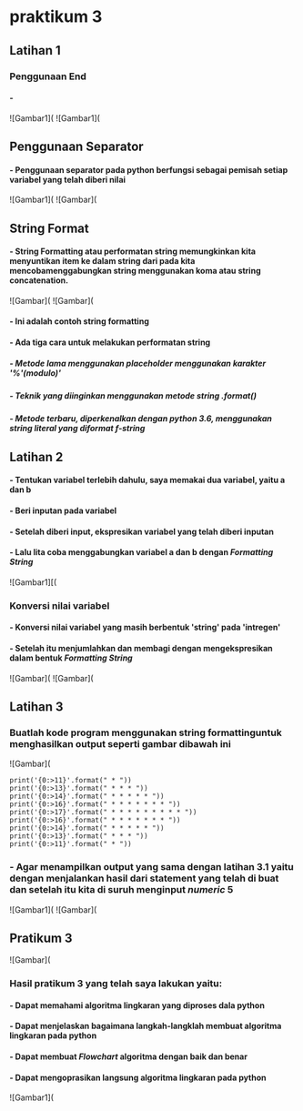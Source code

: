  # praktikum 3
 ## Latihan 1
 ### Penggunaan End
 #### - 
 ![Gambar1](
 ![Gambar1](
 ## Penggunaan Separator
 #### - Penggunaan separator pada python berfungsi sebagai pemisah setiap variabel yang telah diberi nilai
 ![Gambar1](
 ![Gambar](
 ## String Format
 #### - String Formatting atau performatan string memungkinkan kita menyuntikan item ke dalam string dari pada kita mencobamenggabungkan string menggunakan koma atau string concatenation.
 ![Gambar](
 ![Gambar](
 #### - Ini adalah contoh string formatting 
 #### - Ada tiga cara untuk melakukan performatan string
 ##### - Metode lama menggunakan placeholder menggunakan karakter '%'(modulo)'
 ##### - Teknik yang diinginkan menggunakan metode string .format()
 ##### - Metode terbaru, diperkenalkan dengan python 3.6, menggunakan string literal yang diformat *f-string*
 ## Latihan 2
 #### - Tentukan variabel terlebih dahulu, saya memakai dua variabel, yaitu a dan b
 #### - Beri inputan pada variabel
 #### - Setelah diberi input, ekspresikan variabel yang telah diberi inputan
 #### - Lalu lita coba menggabungkan variabel a dan b dengan *Formatting String*
 ![Gambar1][(
 ### Konversi nilai variabel
 #### - Konversi nilai variabel yang masih berbentuk 'string' pada 'intregen'
 #### - Setelah itu menjumlahkan dan membagi dengan mengekspresikan dalam bentuk *Formatting String*
 ![Gambar](
 ![Gambar](
 ## Latihan 3
 ### Buatlah kode program menggunakan string formattinguntuk menghasilkan output seperti gambar dibawah ini
 ![Gambar](
 ```
 print('{0:>11}'.format(" * "))
 print('{0:>13}'.format(" * * * "))
 print('{0:>14}'.format(" * * * * * "))
 print('{0:>16}'.format(" * * * * * * * "))
 print('{0:>17}'.format(" * * * * * * * * * "))
 print('{0:>16}'.format(" * * * * * * * "))
 print('{0:>14}'.format(" * * * * * "))
 print('{0:>13}'.format(" * * * "))
 print('{0:>11}'.format(" * "))
 ```
 ### - Agar menampilkan output yang sama dengan latihan 3.1 yaitu dengan menjalankan hasil dari statement yang telah di buat dan setelah itu kita di suruh menginput *numeric* 5
 ![Gambar1](
 ![Gambar](
 ## Pratikum 3
 ![Gambar](
 ### Hasil pratikum 3 yang telah saya lakukan yaitu:
 #### - Dapat memahami algoritma lingkaran yang diproses dala python 
 #### - Dapat menjelaskan bagaimana langkah-langklah membuat algoritma lingkaran pada python
 #### - Dapat membuat *Flowchart* algoritma dengan baik dan benar
 #### - Dapat mengoprasikan langsung algoritma lingkaran pada python
 ![Gambar1](
